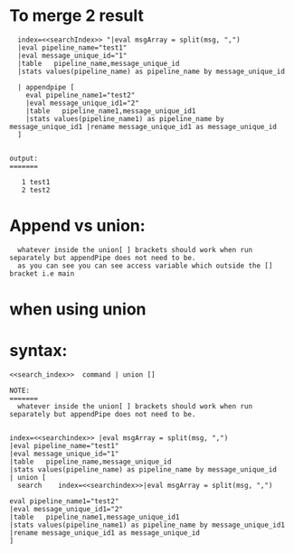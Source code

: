 To merge 2 result
===================


      index=<<searchIndex>> "|eval msgArray = split(msg, ",") 
      |eval pipeline_name="test1"
      |eval message_unique_id="1"
      |table   pipeline_name,message_unique_id
      |stats values(pipeline_name) as pipeline_name by message_unique_id  
      
      | appendpipe [
        eval pipeline_name1="test2"
        |eval message_unique_id1="2"
        |table   pipeline_name1,message_unique_id1 
        |stats values(pipeline_name1) as pipeline_name by message_unique_id1 |rename message_unique_id1 as message_unique_id
      ]
      
      
    output:
    =======
    
       1 test1
       2 test2 


Append vs union:
================

      whatever inside the union[ ] brackets should work when run separately but appendPipe does not need to be.
      as you can see you can see access variable which outside the [] bracket i.e main 


when using union
=================

syntax:
========
    
    <<search_index>>  command | union [] 
    
    NOTE:
    =======
      whatever inside the union[ ] brackets should work when run separately but appendPipe does not need to be.


    index=<<searchindex>> |eval msgArray = split(msg, ",") 
    |eval pipeline_name="test1"
    |eval message_unique_id="1"
    |table   pipeline_name,message_unique_id
    |stats values(pipeline_name) as pipeline_name by message_unique_id  
    | union [
      search    index=<<searchindex>>|eval msgArray = split(msg, ",") 

    eval pipeline_name1="test2"
    |eval message_unique_id1="2"
    |table   pipeline_name1,message_unique_id1 
    |stats values(pipeline_name1) as pipeline_name by message_unique_id1 |rename message_unique_id1 as message_unique_id
    ]
